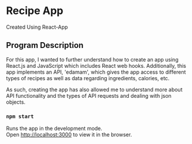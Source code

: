 # Recipe App
Created Using React-App

## Program Description 
For this app, I wanted to further understand how to create an app using React.js and JavaScript
which includes React web hooks. 
Additionally, this app implements an API, 'edamam', which gives the app access to different 
types of recipes as well as data regarding ingredients, calories, etc.

As such, creating the app has also allowed me to understand more about API functionality and the 
types of API requests and dealing with json objects.

### `npm start`

Runs the app in the development mode.\
Open [http://localhost:3000](http://localhost:3000) to view it in the browser.
